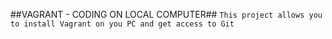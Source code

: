 ##VAGRANT - CODING ON LOCAL COMPUTER##
`This project allows you to install Vagrant on you PC and get access to Git`
